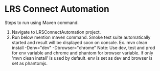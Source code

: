 LRS Connect Automation
===========
Steps to run using Maven command.
1. Navigate to LRSConnectAutomation project.
2. Run below mention maven command. Smoke test suite automatically started and result will be displayed soon on console.
	Ex. mvn clean install -Denv="dev" -Dbrowser="chrome"
	Note: Use dev, test and prod for env variable and chrome and phantom for browser variable. If only 'mvn clean install' is used 	by default. env is set as dev and browser is set as phantomjs.
